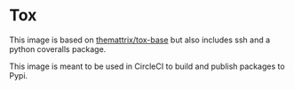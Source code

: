 # Tox

This image is based on [themattrix/tox-base](https://github.com/themattrix/docker-tox-base) but also includes ssh and a python coveralls package.

This image is meant to be used in CircleCI to build and publish packages to Pypi.
